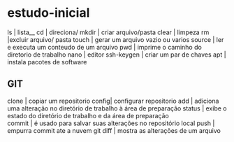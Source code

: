 # estudo-inicial


ls | lista__
cd | direciona/
mkdir | criar arquivo/pasta
clear | limpeza
rm |excluir arquivo/ pasta
touch | gerar um arquivo vazio ou varios
source | ler e executa um conteudo de um arquivo
pwd | imprime o caminho do diretorio de trabalho
nano | editor
ssh-keygen | criar um par de chaves
apt | instala pacotes de software

## GIT 
clone | copiar um repositorio
config| configurar repositorio 
add | adiciona uma alteração no diretório de trabalho à área de preparação
status |  exibe o estado do diretório de trabalho e da área de preparação <br/>
commit |  é usado para salvar suas alterações no repositório local
push | empurra commit ate a nuvem
git diff | mostra as alterações de um arquivo
